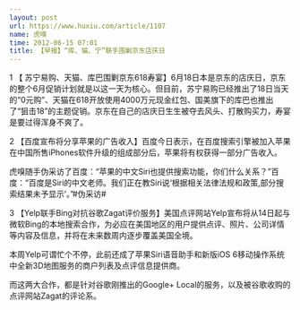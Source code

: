```yaml
---
layout: post
url: https://www.huxiu.com/article/1107
name: 虎嗅
time: 2012-06-15 07:01
title: 【早报】“库、猫、宁”联手围剿京东店庆日
---
```

1 【 苏宁易购、天猫、库巴围剿京东618寿宴】6月18日本是京东的店庆日，京东的整个6月促销计划就是以这一天为核心。但目前，苏宁易购已经推出了18日当天的“0元购”、天猫在618开放使用4000万元现金红包、国美旗下的库巴也推出了“狙击18”的主题促销。京东在自己的店庆日生生被夺去风头、打散购买力，寿宴是要过得浑身不爽了。

2 【百度宣布将分享苹果的广告收入】百度今日表示，在百度搜索引擎被加入苹果在中国所售iPhones软件升级的组成部分后，苹果将有权获得一部分广告收入。

虎嗅随手伪采访了百度：“苹果的中文Siri也提供搜索功能，你们什么关系？”百度：“百度是Siri的中文老师。我们正在教Siri说‘根据相关法律法规和政策,部分搜索结果未予显示’。”#伪采访#

3 【Yelp联手Bing对抗谷歌Zagat评价服务】美国点评网站Yelp宣布将从14日起与微软Bing的本地搜索合作，为必应在美国地区的用户提供点评、照片、公司详情等内容及信息，并将在未来数周内逐步覆盖美国全境。

本周Yelp可谓忙个不停，此前还成了苹果Siri语音助手和新版iOS 6移动操作系统中全新3D地图服务的商户列表及点评信息提供商。

而这两大合作，都是针对谷歌刚推出的Google+ Local的服务，以及被谷歌收购的点评网站Zagat的评论系。

